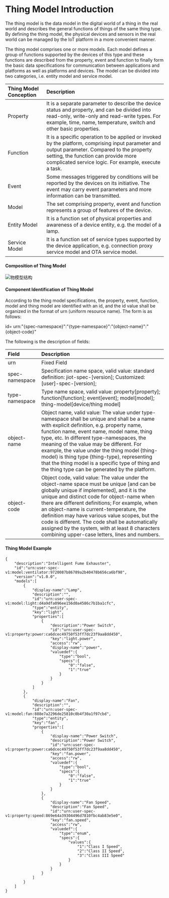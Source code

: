 # Thing Model Introduction
The thing model is the data model in the digital world of a thing in the real world and describes the general functions of things of the same thing type. By defining the thing model, the physical devices and sensors in the real world can be managed by the IoT platform in a more convenient manner.

The thing model comprises one or more models. Each model defines a group of functions supported by the devices of this type and these functions are described from the property, event and function to finally form the basic data specifications for communication between applications and platforms as well as platforms and devices. The model can be divided into two categories, i.e. entity model and service model.

| Thing Model Conception  | Description |
| :-----| :----- |
|Property | It is a separate parameter to describe the device status and property, and can be divided into read-only, write-only and read-write types. For example, time, name, temperature, switch and other basic properties. |
|Function | It is a specific operation to be applied or invoked by the platform, comprising input parameter and output parameter. Compared to the property setting, the function can provide more complicated service logic. For example, execute a task. |
|Event  | Some messages triggered by conditions will be reported by the devices on its initiative. The event may carry event parameters and more information can be transmitted. |
|Model | The set comprising property, event and function represents a group of features of the device.|
|Entity Model|It is a function set of physical properties and awareness of a device entity, e.g. the model of a lamp.|
|Service Model|It is a function set of service types supported by the device application, e.g. connection proxy service model and OTA service model.|

#### Composition of Thing Model

![物模型结构](../../../../../image/IoT/IoT-Core/Device-Manager/Create-Thing-Model/Thing-model-structure.png)

#### Component Identification of Thing Model

According to the thing model specifications, the property, event, function, model and thing model are identified with an id, and the id value shall be organized in the format of urn (uniform resource name). The form is as follows:

id= urn:"{spec-namespace}":"{type-namespace}":"{object-name}":"{object-code}"


The following is the description of fields:

| Field           | Description                                                         |
| :------------  | :-----------------------------------------------------------|
| urn            | Fixed Field                                                     |
| spec-namespace | Specification name space, valid value: standard definition: jiot-spec-[version]; Customized: [user]-spec-[version]; |
| type-namespace | Type name space, valid value:   property[property];  function[function]; event[event]; model[model]; thing-model[device/thing model] |
| object-name    | Object name, valid value: The value under type-namespace shall be unique and shall be a name with explicit definition, e.g. property name, function name, event name, model name, thing type, etc. In different type-namespaces, the meaning of the value may be different. For example, the value under the thing model {thing-model} is thing type {thing-type}, representing that the thing model is a specific type of thing and the thing type can be generated by the platform. |
| object-code    | Object code, valid value: The value under the object-name space must be unique [and can be globally unique if implemented], and it is the unique and distinct code for object-name when there are different definitions; For example, when an object-name is current-temperature, the definition may have various value scopes, but the code is different. The code shall be automatically assigned by the system, with at least 8 characters combining upper-case letters, lines and numbers. |

#### Thing Model Example

```
{
    "description":"Intelligent Fume Exhauster",
    "id":"urn:user-spec-v1:model:ventilator:9720087b86789a2b40478b656ca6bf98",
    "version":"v1.0.0",
    "models":[
        {
            "display-name":"Lamp",
            "description":"",
            "id":"urn:user-spec-v1:model:light:d4a9dfa096ee156d0a4586c7b1ba1cfc",
            "type":"entity",
            "key":"light",
            "properties":[
                {
                    "description":"Power Switch",
                    "id":"urn:user-spec-v1:property:power:ca6dcec49750f53ff7dc23f9aa8dd450",
                    "key":"light.power",
                    "access":"rw",
                    "display-name":"power",
                    "valuedef":{
                        "type":"bool",
                        "specs":{
                            "0":"false",
                            "1":"true"
                        }
                    }
                }
            ]
        },
        {
            "display-name":"Fan",
            "description":"",
            "id":"urn:user-spec-v1:model:fan:888e7a2296de25810c0b4f30a1f97cbd",
            "type":"entity",
            "key":"fan",
            "properties":[
                {
                    "display-name":"Power Switch",
                    "description":"Power Switch",
                    "id":"urn:user-spec-v1:property:power:ca6dcec49750f53ff7dc23f9aa8dd450",
                    "key":"fan.power",
                    "access":"rw",
                    "valuedef":{
                        "type":"bool",
                        "specs":{
                            "0":"false",
                            "1":"true"
                        }
                    }
                },
                {
                    "display-name":"Fan Speed",
                    "description":"Fan Speed",
                    "id":"urn:user-spec-v1:property:speed:869e64a39304496d7810fbc4ab83e5e0",
                    "key":"fan.speed",
                    "access":"rw",
                    "valuedef":{
                        "type":"enum",
                        "specs":{
                            "values":{
                                "1":"Class I Speed",
                                "2":"Class II Speed",
                                "3":"Class III Speed"
                            }
                        }
                    }
                }
            ]
        }
    ]
}
```
